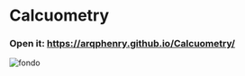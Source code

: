 # Calcuometry
### Open it: https://arqphenry.github.io/Calcuometry/

![fondo](https://user-images.githubusercontent.com/81928818/160028414-e40f75f9-1773-4b69-b4d9-0e40e246d219.png)

